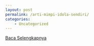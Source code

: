 ```yaml
---
layout: post
permalink: /arti-mimpi-idola-sendiri/
categories:
    - Uncategorized
---
```


[Baca Selengkapnya](/08)